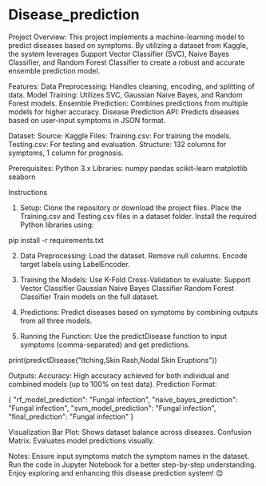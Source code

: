# Disease_prediction

Project Overview:
This project implements a machine-learning model to predict diseases based on symptoms. By utilizing a dataset from Kaggle, the system leverages Support Vector Classifier (SVC), Naive Bayes Classifier, and Random Forest Classifier to create a robust and accurate ensemble prediction model.

Features:
Data Preprocessing: Handles cleaning, encoding, and splitting of data.
Model Training: Utilizes SVC, Gaussian Naive Bayes, and Random Forest models.
Ensemble Prediction: Combines predictions from multiple models for higher accuracy.
Disease Prediction API: Predicts diseases based on user-input symptoms in JSON format.

Dataset:
  Source: Kaggle
  Files:
    Training.csv: For training the models.
    Testing.csv: For testing and evaluation.
  Structure: 132 columns for symptoms, 1 column for prognosis.
  
Prerequisites:
  Python 3.x
    Libraries:
    numpy
    pandas
    scikit-learn
    matplotlib
    seaborn
    
Instructions
1. Setup:
  Clone the repository or download the project files.
  Place the Training.csv and Testing.csv files in a dataset folder.
  Install the required Python libraries using:

  pip install -r requirements.txt
  
2. Data Preprocessing:
  Load the dataset.
  Remove null columns.
  Encode target labels using LabelEncoder.

3. Training the Models:
  Use K-Fold Cross-Validation to evaluate:
  Support Vector Classifier
  Gaussian Naive Bayes Classifier
  Random Forest Classifier
  Train models on the full dataset.

4. Predictions:
Predict diseases based on symptoms by combining outputs from all three models.

5. Running the Function:
Use the predictDisease function to input symptoms (comma-separated) and get predictions.

  print(predictDisease("Itching,Skin Rash,Nodal Skin Eruptions"))
  
Outputs:
  Accuracy: High accuracy achieved for both individual and combined models (up to 100% on test data).
Prediction Format:

  {
      "rf_model_prediction": "Fungal infection",
      "naive_bayes_prediction": "Fungal infection",
      "svm_model_prediction": "Fungal infection",
      "final_prediction": "Fungal infection"
  }
  
Visualization
  Bar Plot: Shows dataset balance across diseases.
  Confusion Matrix: Evaluates model predictions visually.

Notes:
  Ensure input symptoms match the symptom names in the dataset.
  Run the code in Jupyter Notebook for a better step-by-step understanding.
  Enjoy exploring and enhancing this disease prediction system! 😊
